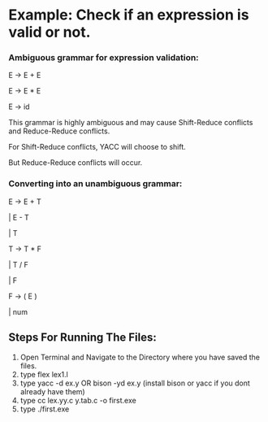 # Example: Check if an expression is valid or not.
### Ambiguous grammar for expression validation:
E -> E + E

E -> E * E

E -> id

This grammar is highly ambiguous and may cause Shift-Reduce conflicts and Reduce-Reduce conflicts.

For Shift-Reduce conflicts, YACC will choose to shift.

But Reduce-Reduce conflicts will occur.

### Converting into an unambiguous grammar:

E -> E + T
  
   | E - T
  
   | T

T -> T * F
  
   | T / F
  
   | F

F -> ( E )
  
   | num


## Steps For Running The Files:
1) Open Terminal and Navigate to the Directory where you have saved the files.
3) type flex lex1.l
4) type yacc -d ex.y OR bison -yd ex.y  (install bison or yacc if you dont already have them)
5) type cc lex.yy.c y.tab.c -o first.exe
6) type ./first.exe

